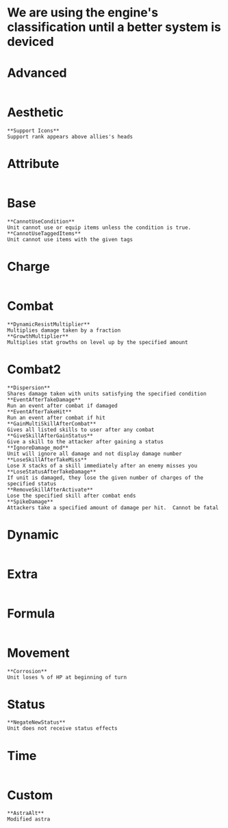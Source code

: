 # We are using the engine's classification until a better system is deviced

# Advanced
```

```
# Aesthetic
```
**Support Icons**	
Support rank appears above allies's heads

```
# Attribute
```

```
# Base
```
**CannotUseCondition**	
Unit cannot use or equip items unless the condition is true.
**CannotUseTaggedItems**	
Unit cannot use items with the given tags

```
# Charge
```

```
# Combat
```
**DynamicResistMultiplier**	
Multiplies damage taken by a fraction
**GrowthMultiplier**	
Multiplies stat growths on level up by the specified amount

```
# Combat2
```
**Dispersion**	
Shares damage taken with units satisfying the specified condition
**EventAfterTakeDamage**	
Run an event after combat if damaged
**EventAfterTakeHit**	
Run an event after combat if hit
**GainMultiSkillAfterCombat**	
Gives all listed skills to user after any combat
**GiveSkillAfterGainStatus**	
Give a skill to the attacker after gaining a status
**IgnoreDamage_mod**	
Unit will ignore all damage and not display damage number
**LoseSkillAfterTakeMiss**	
Lose X stacks of a skill immediately after an enemy misses you
**LoseStatusAfterTakeDamage**	
If unit is damaged, they lose the given number of charges of the specified status
**RemoveSkillAfterActivate**	
Lose the specified skill after combat ends
**SpikeDamage**	
Attackers take a specified amount of damage per hit.  Cannot be fatal

```
# Dynamic
```

```
# Extra
```

```
# Formula
```

```
# Movement
```
**Corrosion**	
Unit loses % of HP at beginning of turn

```
# Status
```
**NegateNewStatus**	
Unit does not receive status effects

```
# Time
```

```
# Custom
```
**AstraAlt**	
Modified astra

```
